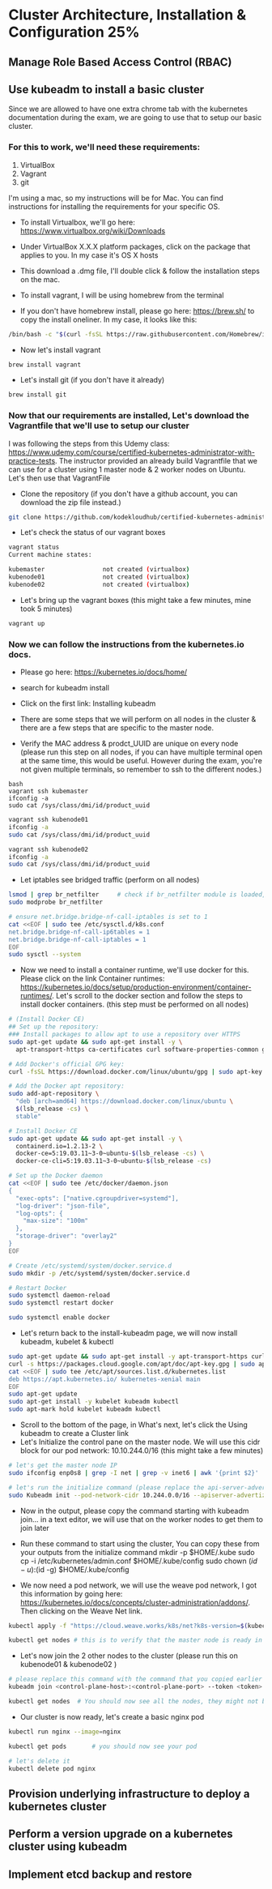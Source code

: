 # Cluster Architecture, Installation & Configuration 25%

## Manage Role Based Access Control (RBAC)

## Use kubeadm to install a basic cluster

Since we are allowed to have one extra chrome tab with the kubernetes documentation during the exam, we are going to use that to setup our basic cluster. 

### For this to work, we'll need these requirements:
1. VirtualBox
2. Vagrant
3. git

I'm using a mac, so my instructions will be for Mac. You can find instructions for installing the requirements for your specific OS.
- To install Virtualbox, we'll go here: https://www.virtualbox.org/wiki/Downloads
- Under VirtualBox X.X.X platform packages, click on the package that applies to you. In my case it's OS X hosts
- This download a .dmg file, I'll double click & follow the installation steps on the mac.

- To install vagrant, I will be using homebrew from the terminal
- If you don't have homebrew install, please go here: https://brew.sh/ to copy the install oneliner. In my case, it looks like this:
```bash
/bin/bash -c "$(curl -fsSL https://raw.githubusercontent.com/Homebrew/install/HEAD/install.sh)"
```
- Now let's install vagrant
```bash
brew install vagrant
```

- Let's install git (if you don't have it already)
```bash
brew install git
```

### Now that our requirements are installed, Let's download the Vagrantfile that we'll use to setup our cluster
I was following the steps from this Udemy class: https://www.udemy.com/course/certified-kubernetes-administrator-with-practice-tests. 
The instructor provided an already build Vagrantfile that we can use for a cluster using 1 master node & 2 worker nodes on Ubuntu. 
Let's then use that VagrantFile
- Clone the repository (if you don't have a github account, you can download the zip file instead.)
```bash
git clone https://github.com/kodekloudhub/certified-kubernetes-administrator-course.git
```

- Let's check the status of our vagrant boxes
```bash
vagrant status
Current machine states:

kubemaster                not created (virtualbox)
kubenode01                not created (virtualbox)
kubenode02                not created (virtualbox)
```

- Let's bring up the vagrant boxes (this might take a few minutes, mine took 5 minutes)
```bash
vagrant up
```

### Now we can follow the instructions from the kubernetes.io docs.

- Please go here: https://kubernetes.io/docs/home/
- search for kubeadm install
- Click on the first link: Installing kubeadm
- There are some steps that we will perform on all nodes in the cluster & there are a few steps that are specific to the master node. 

- Verify the MAC address & prodct_UUID are unique on every node (please run this step on all nodes, if you can have multiple terminal open at the same time, this would be useful. However during the exam, you're not given multiple terminals, so remember to ssh to the different nodes.)
```
bash
vagrant ssh kubemaster
ifconfig -a
sudo cat /sys/class/dmi/id/product_uuid
```

```bash 
vagrant ssh kubenode01
ifconfig -a
sudo cat /sys/class/dmi/id/product_uuid
```

```bash 
vagrant ssh kubenode02
ifconfig -a
sudo cat /sys/class/dmi/id/product_uuid
```

- Let iptables see bridged traffic (perform on all nodes)
```bash
lsmod | grep br_netfilter     # check if br_netfilter module is loaded, if nothing is outputed, then it's not loaded
sudo modprobe br_netfilter

# ensure net.bridge.bridge-nf-call-iptables is set to 1
cat <<EOF | sudo tee /etc/sysctl.d/k8s.conf
net.bridge.bridge-nf-call-ip6tables = 1
net.bridge.bridge-nf-call-iptables = 1
EOF
sudo sysctl --system
```


- Now we need to install a container runtime, we'll use docker for this. Please click on the link Container runtimes: https://kubernetes.io/docs/setup/production-environment/container-runtimes/. Let's scroll to the docker section and follow the steps to install docker containers. (this step must be performed on all nodes)

```bash
# (Install Docker CE)
## Set up the repository:
### Install packages to allow apt to use a repository over HTTPS
sudo apt-get update && sudo apt-get install -y \
  apt-transport-https ca-certificates curl software-properties-common gnupg2

# Add Docker's official GPG key:
curl -fsSL https://download.docker.com/linux/ubuntu/gpg | sudo apt-key --keyring /etc/apt/trusted.gpg.d/docker.gpg add -

# Add the Docker apt repository:
sudo add-apt-repository \
  "deb [arch=amd64] https://download.docker.com/linux/ubuntu \
  $(lsb_release -cs) \
  stable"

# Install Docker CE
sudo apt-get update && sudo apt-get install -y \
  containerd.io=1.2.13-2 \
  docker-ce=5:19.03.11~3-0~ubuntu-$(lsb_release -cs) \
  docker-ce-cli=5:19.03.11~3-0~ubuntu-$(lsb_release -cs)

# Set up the Docker daemon
cat <<EOF | sudo tee /etc/docker/daemon.json
{
  "exec-opts": ["native.cgroupdriver=systemd"],
  "log-driver": "json-file",
  "log-opts": {
    "max-size": "100m"
  },
  "storage-driver": "overlay2"
}
EOF

# Create /etc/systemd/system/docker.service.d
sudo mkdir -p /etc/systemd/system/docker.service.d

# Restart Docker
sudo systemctl daemon-reload
sudo systemctl restart docker

sudo systemctl enable docker
```

- Let's return back to the install-kubeadm page, we will now install kubeadm, kubelet & kubectl
```bash
sudo apt-get update && sudo apt-get install -y apt-transport-https curl
curl -s https://packages.cloud.google.com/apt/doc/apt-key.gpg | sudo apt-key add -
cat <<EOF | sudo tee /etc/apt/sources.list.d/kubernetes.list
deb https://apt.kubernetes.io/ kubernetes-xenial main
EOF
sudo apt-get update
sudo apt-get install -y kubelet kubeadm kubectl
sudo apt-mark hold kubelet kubeadm kubectl
```

- Scroll to the bottom of the page, in What's next, let's click the Using kubeadm to create a Cluster link
- Let's Initialize the control pane on the master node. We will use this cidr block for our pod network: 10.10.244.0/16 (this might take a few minutes)

```bash
# let's get the master node IP
sudo ifconfig enp0s8 | grep -I net | grep -v inet6 | awk '{print $2}'

# let's run the initialize command (please replace the api-server-advertize-address with the ip you got from above)
sudo Kubeadm init --pod-network-cidr 10.244.0.0/16 --apiserver-advertize-address=192.168.56.2
```

- Now in the output, please copy the command starting with kubeadm join... in a text editor, we will use that on the worker nodes to get them to join later

- Run these command to start using the cluster, You can copy these from your outputs from the initialize command
mkdir -p $HOME/.kube
sudo cp -i /etc/kubernetes/admin.conf $HOME/.kube/config
sudo chown $(id -u):$(id -g) $HOME/.kube/config

- We now need a pod network, we will use the weave pod network, I got this information by going here: https://kubernetes.io/docs/concepts/cluster-administration/addons/. Then clicking on the Weave Net link. 
```bash
kubectl apply -f "https://cloud.weave.works/k8s/net?k8s-version=$(kubectl version | base64 | tr -d '\n')"

kubectl get nodes # this is to verify that the master node is ready in the cluster. You will not see the other nodes until you've joined them
```

- Let's now join the 2 other nodes to the cluster (please run this on kubenode01 & kubenode02 )
```bash
# please replace this command with the command that you copied earlier in your text editor. 
kubeadm join <control-plane-host>:<control-plane-port> --token <token> --discovery-token-ca-cert-hash sha256:<hash>

kubectl get nodes  # You should now see all the nodes, they might not be ready, but if you run this command a bunch of times, they'll be ready (mine took about 5 minutes for them to be ready)
```

- Our cluster is now ready, let's create a basic nginx pod
```bash
kubectl run nginx --image=nginx

kubectl get pods       # you should now see your pod

# let's delete it
kubectl delete pod nginx
```

## Provision underlying infrastructure to deploy a kubernetes cluster

## Perform a version upgrade on a kubernetes cluster using kubeadm

## Implement etcd backup and restore
